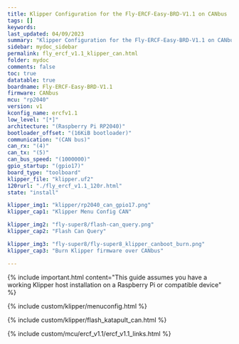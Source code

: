 ```yaml
---
title: Klipper Configuration for the Fly-ERCF-Easy-BRD-V1.1 on CANbus
tags: []
keywords: 
last_updated: 04/09/2023
summary: "Klipper Configuration for the Fly-ERCF-Easy-BRD-V1.1 on CANbus"
sidebar: mydoc_sidebar
permalink: fly_ercf_v1.1_klipper_can.html
folder: mydoc
comments: false
toc: true
datatable: true
boardname: Fly-ERCF-Easy-BRD-V1.1
firmware: CANbus
mcu: "rp2040"
version: v1
kconfig_name: ercfv1.1
low_level: "[*]"
architecture: "(Raspberry Pi RP2040)"
bootloader_offset: "(16KiB bootloader)"
communication: "(CAN bus)"
can_rx: "(4)"
can_tx: "(5)"
can_bus_speed: "(1000000)"
gpio_startup: "(gpio17)"
board_type: "toolboard"
klipper_file: "klipper.uf2"
120rurl: "./fly_ercf_v1.1_120r.html"
state: "install"

klipper_img1: "klipper/rp2040_can_gpio17.png"
klipper_cap1: "Klipper Menu Config CAN"

klipper_img2: "fly-super8/flash-can_query.png"
klipper_cap2: "Flash Can Query"

klipper_img3: "fly-super8/fly-super8_klipper_canboot_burn.png"
klipper_cap3: "Burn Klipper firmware over CANbus"

---
```


{% include important.html content="This guide assumes you have a working Klipper host installation on a Raspberry Pi or compatible device" %}

{% include custom/klipper/menuconfig.html %}

{% include custom/klipper/flash_katapult_can.html %}

{% include custom/mcu/ercf_v1.1/ercf_v1.1_links.html %}
